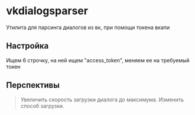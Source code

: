 # vkdialogsparser
Утилита для парсинга диалогов из вк, при помощи токена вкапи

## Настройка
Ищем 6 строчку, на ней ищем "access_token", меняем ее на требуемый токен

## Перспективы
>Увеличить скорость загрузки диалога до максимума. Изменить способ загрузки. 
